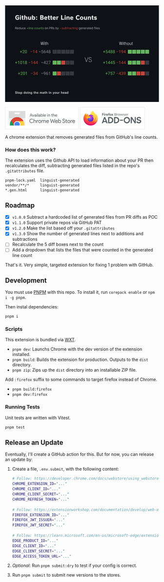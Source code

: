 ![Github: Better Line Counts](./.github/assets/screenshot.png)

[<img height="72" src="./.github/assets/promo-cws.svg" alt="Available in the Chrome Web Store">](https://chrome.google.com/webstore/detail/ocfdgncpifmegplaglcnglhioflaimkd) [<img height="72" src="./.github/assets/promo-fas.svg" alt="Available in the Firefox Addon Store">](https://addons.mozilla.org/en-US/firefox/addon/github-better-line-counts/)

A chrome extension that removes generated files from GitHub's line counts.

### How does this work?

The extension uses the Github API to load information about your PR then recalculates the diff, subtracting generated files listed in the repo's `.gitattributes` file.

```
pnpm-lock.yaml  linguist-generated
vendor/**/*     linguist-generated
*.gen.html      linguist-generated
```

## Roadmap

- [x] `v1.0.0` Subtract a hardcoded list of generated files from PR diffs as POC
- [x] `v1.1.0` Support private repos via GitHub PAT
- [x] `v1.2.0` Make the list based off your `.gitattributes`
- [x] `v1.3.0` Show the number of generated lines next to additions and subtractions
- [ ] Recalculate the 5 diff boxes next to the count
- [ ] Add a dropdown that lists the files that were counted in the generated line count

That's it. Very simple, targeted extension for fixing 1 problem with GitHub.

## Development

You must use [PNPM](https://pnpm.io/) with this repo. To install it, run `corepack enable` or `npm i -g pnpm`.

Then instal dependencies:

```sh
pnpm i
```

### Scripts

This extension is bundled via [WXT](https://wxt.dev).

- `pnpm dev`: Launchs Chrome with the dev version of the extension installed.
- `pnpm build`: Builds the extension for production. Outputs to the `dist` directory.
- `pnpm zip`: Zips up the `dist` directory into an installable ZIP file.

Add `:firefox` suffix to some commands to target firefox instead of Chrome.

- `pnpm build:firefox`
- `pnpm dev:firefox`

### Running Tests

Unit tests are written with Vitest.

```ts
pnpm test
```

## Release an Update

Eventually, I'll create a GitHub action for this. But for now, you can release an update by:

1. Create a file, `.env.submit`, with the following content:

   ```sh
   # Follow: https://developer.chrome.com/docs/webstore/using_webstore_api/
   CHROME_EXTENSION_ID="..."
   CHROME_CLIENT_ID="..."
   CHROME_CLIENT_SECRET="..."
   CHROME_REFRESH_TOKEN="..."

   # Follow: https://extensionworkshop.com/documentation/develop/web-ext-command-reference/#web-ext-sign
   FIREFOX_EXTENSION_ID="..."
   FIREFOX_JWT_ISSUER="..."
   FIREFOX_JWT_SECRET="..."

   # Follow: https://learn.microsoft.com/en-us/microsoft-edge/extensions-chromium/publish/api/using-addons-api#before-you-begin
   EDGE_PRODUCT_ID="..."
   EDGE_CLIENT_ID="..."
   EDGE_CLIENT_SECRET="..."
   EDGE_ACCESS_TOKEN_URL="..."
   ```

2. _Optional_: Run `pnpm submit:dry` to test if your config is correct.

3. Run `pnpm submit` to submit new versions to the stores.
